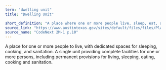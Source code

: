 ```yaml
---
term: "dwelling unit"
title: "Dwelling Unit"

short_definition: "A place where one or more people live, sleep, eat, and shower."
source_link: "https://www.austintexas.gov/sites/default/files/files/Planning/CodeNEXT/ALDC_PRD_23_LandDevelopmentCode_Combined_2017_0130_web.pdf"
source_name: "CodeNext 2M-1 p.10"
---
```

A place for one or more people to live, with dedicated spaces for sleeping, cooking, and sanitation.
A single unit providing complete facilities for one or more persons, including permanent provisions for living, sleeping, eating, cooking and sanitation.
